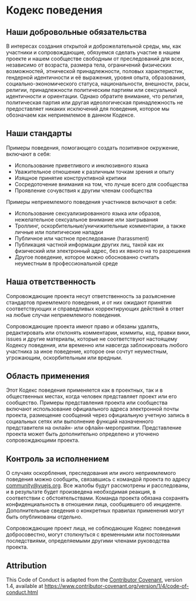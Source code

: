 # Кодекс поведения

## Наши добровольные обязательства

В интересах создания открытой и доброжелательной среды, мы, как участники и сопровождающие, обязуемся сделать участие в нашем проекте и нашем сообществе свободным от преследований для всех, независимо от возраста, размера тела, ограничений физических возможностей, этнической принадлежности, половых характеристик, гендерной идентичности и её выражения, уровня опыта, образования, социально-экономического статуса, национальности, внешности, расы, религии, принадлежности политическим партиям или сексуальной идентичности и ориентации. Однако обратите внимание, что религия, политическая партия или другая идеологическая принадлежность не предоставляет никаких исключений для поведения, которое мы обозначаем как неприемлемое в данном Кодексе.

## Наши стандарты

Примеры поведения, помогающего создать позитивное окружение, включают в себя:

- Использование приветливого и инклюзивного языка
- Уважительное отношение к различным точкам зрения и опыту
- Изящное принятие конструктивной критики
- Сосредоточение внимания на том, что лучше всего для сообщества
- Проявление сочувствия к другим членам сообщества

Примеры неприемлемого поведения участников включают в себя:

- Использование сексуализированного языка или образов, нежелательное сексуальное внимание или заигрывания
- Троллинг, оскорбительные/уничижительные комментарии, а также личные или политические нападки
- Публичное или частное преследование (harassment)
- Публикация частной информации других лиц, такой как их физический или электронный адрес, без их явного на то разрешения
- Другое поведение, которое можно обоснованно считать неуместным в профессиональной среде


## Наша ответственность

Сопровождающие проекта несут ответственность за разъяснение стандартов приемлемого поведения, и от них ожидают
принятия соответствующих и справедливых корректирующих действий в ответ на любые случаи неприемлемого поведения.

Сопровождающие проекта имеют право и обязаны удалять, редактировать или отклонять комментарии, коммиты, код, правки вики, issues и другие материалы, которые не соответствуют настоящему Кодексу поведения, или временно или навсегда заблокировать любого участника за иное поведение, которое они сочтут неуместным, угрожающим, оскорбительным или вредным.

## Область применения

Этот Кодекс поведения применяется как в проектных, так и в общественных местах, когда человек представляет проект или его сообщество. Примеры представления проекта или сообщества включают использование официального адреса электронной почты проекта, размещение сообщений через официальную учетную запись в социальных сетях или выполнение функций назначенного представителя на онлайн- или офлайн-мероприятии. Представление проекта может быть дополнительно определено и уточнено сопровождающими проекта.

## Контроль за исполнением

О случаях оскорбления, преследования или иного неприемлемого поведения можно сообщить, связавшись с командой проекта по адресу community@vuejs.org. Все жалобы будут рассмотрены и расследованы, и в результате будет произведена необходимая реакция, в соответствии с обстоятельствами. Команда проекта обязана сохранять конфиденциальность в отношении лица, сообщившего об инциденте. Дополнительные сведения о конкретных правилах применения могут быть опубликованы отдельно.

Сопровождающие проект лица, не соблюдающие Кодекс поведения добросовестно, могут столкнуться с временными или постоянными последствиями, определяемыми другими членами руководства проекта.

## Attribution

This Code of Conduct is adapted from the [Contributor Covenant][homepage], version 1.4, available at https://www.contributor-covenant.org/version/1/4/code-of-conduct.html

[homepage]: https://www.contributor-covenant.org
